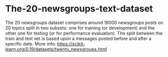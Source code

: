 # The-20-newsgroups-text-dataset
The 20 newsgroups dataset comprises around 18000 newsgroups posts on 20 topics split in two subsets: one for training (or development) and the other one for testing (or for performance evaluation). The split between the train and test set is based upon a messages posted before and after a specific date. More info: https://scikit-learn.org/0.19/datasets/twenty_newsgroups.html
